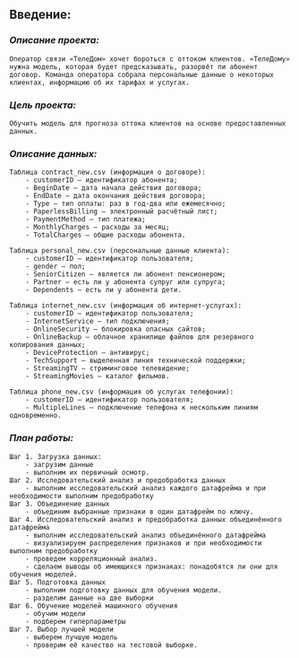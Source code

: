 ## Введение:



### *Описание проекта:*
    Оператор связи «ТелеДом» хочет бороться с оттоком клиентов. «ТелеДому» нужна модель, которая будет предсказывать, разорвёт ли абонент договор. Команда оператора собрала персональные данные о некоторых клиентах, информацию об их тарифах и услугах.
### *Цель проекта:*
    Обучить модель для прогноза оттока клиентов на основе предоставленных данных.
### *Описание данных:*
    Таблица contract_new.csv (информация о договоре):
        - customerID — идентификатор абонента;
        - BeginDate — дата начала действия договора;
        - EndDate — дата окончания действия договора;
        - Type — тип оплаты: раз в год-два или ежемесячно;
        - PaperlessBilling — электронный расчётный лист;
        - PaymentMethod — тип платежа;
        - MonthlyCharges — расходы за месяц;
        - TotalCharges — общие расходы абонента.

    Таблица personal_new.csv (персональные данные клиента):
        - customerID — идентификатор пользователя;
        - gender — пол;
        - SeniorCitizen — является ли абонент пенсионером;
        - Partner — есть ли у абонента супруг или супруга;
        - Dependents — есть ли у абонента дети.

    Таблица internet_new.csv (информация об интернет-услугах):
        - customerID — идентификатор пользователя;
        - InternetService — тип подключения;
        - OnlineSecurity — блокировка опасных сайтов;
        - OnlineBackup — облачное хранилище файлов для резервного копирования данных;
        - DeviceProtection — антивирус;
        - TechSupport — выделенная линия технической поддержки;
        - StreamingTV — стриминговое телевидение;
        - StreamingMovies — каталог фильмов.

    Таблица phone_new.csv (информация об услугах телефонии):
        - customerID — идентификатор пользователя;
        - MultipleLines — подключение телефона к нескольким линиям одновременно.


### *План работы:*
    Шаг 1. Загрузка данных: 
        - загрузим данные 
        - выполним их первичный осмотр.
    Шаг 2. Исследовательский анализ и предобработка данных
        - выполним исследовательский анализ каждого датафрейма и при необходимости выполним предобработку
    Шаг 3. Объединение данных
        - объединим выбранные признаки в один датафрейм по ключу.
    Шаг 4. Исследовательский анализ и предобработка данных объединённого датафрейма
        - выполним исследовательский анализ объединённого датафрейма
        - визуализируем распределения признаков и при необходимости выполним предобработку
        - проведем корреляционный анализ.
        - сделаем выводы об имеющихся признаках: понадобятся ли они для обучения моделей.
    Шаг 5. Подготовка данных
        - выполним подготовку данных для обучения модели. 
        - разделим данные на две выборки
    Шаг 6. Обучение моделей машинного обучения
        - обучим модели
        - подберем гиперпараметры
    Шаг 7. Выбор лучшей модели
        - выберем лучшую модель
        - проверим её качество на тестовой выборке.
